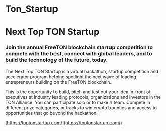 # Ton_Startup

# Next Top TON Startup

### Join the annual FreeTON blockchain startup competition to compete with the best, connect with global leaders, and to build the technology of the future, today.

The Next Top TON Startup is a virtual hackathon, startup competition and accelerator program helping spotlight the next wave of leading entrepreneurs building on the FreeTON blockchain.

This is the opportunity to build, pitch and test out your idea in-front of executives at industry leading protocols, organizations and investors in the TON Alliance. You can participate solo or to make a team. Compete in different prize categories, or tracks to win crypto bounties and access to opportunities that go beyond the hackathon.

[https://toptonstartup.com/](https://toptonstartup.com/)
